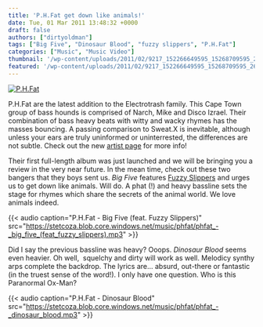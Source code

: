 ```yaml
---
title: 'P.H.Fat get down like animals!'
date: Tue, 01 Mar 2011 13:48:32 +0000
draft: false
authors: ["dirtyoldman"]
tags: ["Big Five", "Dinosaur Blood", "fuzzy slippers", "P.H.Fat"]
categories: ["Music", "Music Video"]
thumbnail: '/wp-content/uploads/2011/02/9217_152266649595_15268709595_2604542_5269442_n-150x150.jpg'
featured: '/wp-content/uploads/2011/02/9217_152266649595_15268709595_2604542_5269442_n-304x190.jpg'
---
```


[![](/wp-content/uploads/2011/02/9217_152266649595_15268709595_2604542_5269442_n-e1298383117891.jpg "P.H.Fat")](/2011/03/01/p-h-fat-get-down-like-animals/9217_152266649595_15268709595_2604542_5269442_n/)

P.H.Fat are the latest addition to the Electrotrash family. This Cape Town group of bass hounds is comprised of Narch, Mike and Disco Izrael. Their combination of bass heavy beats with witty and wacky rhymes has the masses bouncing. A passing comparison to Sweat.X is inevitable, although unless your ears are truly uninformed or uninterrested, the differences are not subtle. Check out the new [artist page](/artists/p-h-fat/) for more info!

Their first full-length album was just launched and we will be bringing you a review in the very near future. In the mean time, check out these two bangers that they boys sent us. _Big Five_ features [Fuzzy Slippers](http://www.facebook.com/pages/Fuzzy-Slippers/61646648742) and urges us to get down like animals. Will do. A phat (!) and heavy bassline sets the stage for rhymes which share the secrets of the animal world. We love animals indeed.

{{< audio
    caption="P.H.Fat - Big Five (feat. Fuzzy Slippers)"
    src="https://stetcoza.blob.core.windows.net/music/phfat/phfat_-_big_five_(feat_fuzzy_slippers).mp3" >}}

Did I say the previous bassline was heavy? Ooops. _Dinosaur Blood_ seems even heavier. Oh well,  squelchy and dirty will work as well. Melodicy synthy arps complete the backdrop. The lyrics are... absurd, out-there or fantastic (in the truest sense of the word!). I only have one question. Who is this Paranormal Ox-Man?

{{< audio
    caption="P.H.Fat - Dinosaur Blood"
    src="https://stetcoza.blob.core.windows.net/music/phfat/phfat_-_dinosaur_blood.mp3" >}}

